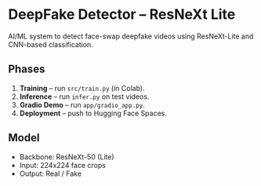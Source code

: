 # DeepFake Detector – ResNeXt Lite
AI/ML system to detect face-swap deepfake videos using ResNeXt-Lite and CNN-based classification.

## Phases
1. **Training** – run `src/train.py` (in Colab).
2. **Inference** – run `infer.py` on test videos.
3. **Gradio Demo** – run `app/gradio_app.py`.
4. **Deployment** – push to Hugging Face Spaces.

## Model
- Backbone: ResNeXt-50 (Lite)
- Input: 224x224 face crops
- Output: Real / Fake
